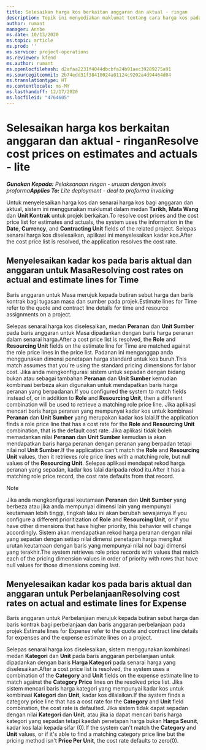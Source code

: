 ```yaml
---
title: Selesaikan harga kos berkaitan anggaran dan aktual - ringan
description: Topik ini menyediakan maklumat tentang cara harga kos pada anggaran dan aktual diselesaikan.
author: rumant
manager: Annbe
ms.date: 10/13/2020
ms.topic: article
ms.prod: ''
ms.service: project-operations
ms.reviewer: kfend
ms.author: rumant
ms.openlocfilehash: d2afaa2231f4044dbcbfa24b91aec39289275a91
ms.sourcegitcommit: 2b74edd31f38410024a01124c9202a4d94464d04
ms.translationtype: HT
ms.contentlocale: ms-MY
ms.lasthandoff: 12/17/2020
ms.locfileid: "4764605"
---
```

# <a name="resolve-cost-prices-on-estimates-and-actuals---lite"></a><span data-ttu-id="b3a91-103">Selesaikan harga kos berkaitan anggaran dan aktual - ringan</span><span class="sxs-lookup"><span data-stu-id="b3a91-103">Resolve cost prices on estimates and actuals - lite</span></span>

<span data-ttu-id="b3a91-104">_**Gunakan Kepada:** Pelaksanaan ringan - urusan dengan invois proforma_</span><span class="sxs-lookup"><span data-stu-id="b3a91-104">_**Applies To:** Lite deployment - deal to proforma invoicing_</span></span>

<span data-ttu-id="b3a91-105">Untuk menyelesaikan harga kos dan senarai harga kos bagi anggaran dan aktual, sistem ini menggunakan maklumat dalam medan **Tarikh**, **Mata Wang** dan **Unit Kontrak** untuk projek berkaitan.</span><span class="sxs-lookup"><span data-stu-id="b3a91-105">To resolve cost prices and the cost price list for estimates and actuals, the system uses the information in the **Date**, **Currency**, and **Contracting Unit** fields of the related project.</span></span> <span data-ttu-id="b3a91-106">Selepas senarai harga kos diselesaikan, aplikasi ini menyelesaikan kadar kos.</span><span class="sxs-lookup"><span data-stu-id="b3a91-106">After the cost price list is resolved, the application resolves the cost rate.</span></span>

## <a name="resolving-cost-rates-on-actual-and-estimate-lines-for-time"></a><span data-ttu-id="b3a91-107">Menyelesaikan kadar kos pada baris aktual dan anggaran untuk Masa</span><span class="sxs-lookup"><span data-stu-id="b3a91-107">Resolving cost rates on actual and estimate lines for Time</span></span>

<span data-ttu-id="b3a91-108">Baris anggaran untuk Masa merujuk kepada butiran sebut harga dan baris kontrak bagi tugasan masa dan sumber pada projek.</span><span class="sxs-lookup"><span data-stu-id="b3a91-108">Estimate lines for Time refer to the quote and contract line details for time and resource assignments on a project.</span></span>

<span data-ttu-id="b3a91-109">Selepas senarai harga kos diselesaikan, medan **Peranan** dan **Unit Sumber** pada baris anggaran untuk Masa dipadankan dengan baris harga peranan dalam senarai harga.</span><span class="sxs-lookup"><span data-stu-id="b3a91-109">After a cost price list is resolved, the **Role** and **Resourcing Unit** fields on the estimate line for Time are matched against the role price lines in the price list.</span></span> <span data-ttu-id="b3a91-110">Padanan ini menganggap anda menggunakan dimensi penetapan harga standard untuk kos buruh.</span><span class="sxs-lookup"><span data-stu-id="b3a91-110">This match assumes that you're using the standard pricing dimensions for labor cost.</span></span> <span data-ttu-id="b3a91-111">Jika anda mengkonfigurasi sistem untuk sepadan dengan bidang bukan atau sebagai tambahan **Peranan** dan **Unit Sumber** kemudian kombinasi berbeza akan digunakan untuk mendapatkan baris harga peranan yang berpadanan.</span><span class="sxs-lookup"><span data-stu-id="b3a91-111">If you configured the system to match fields instead of, or in addition to **Role** and **Resourcing Unit**, then a different combination will be used to retrieve a matching role price line.</span></span> <span data-ttu-id="b3a91-112">Jika aplikasi mencari baris harga peranan yang mempunyai kadar kos untuk kombinasi **Peranan** dan **Unit Sumber** yang merupakan kadar kos lalai.</span><span class="sxs-lookup"><span data-stu-id="b3a91-112">If the application finds a role price line that has a cost rate for the **Role** and **Resourcing Unit** combination, that is the default cost rate.</span></span> <span data-ttu-id="b3a91-113">Jika aplikasi tidak boleh memadankan nilai **Peranan** dan **Unit Sumber** kemudian ia akan mendapatkan baris harga peranan dengan peranan yang berpadan tetapi nilai nol **Unit Sumber**.</span><span class="sxs-lookup"><span data-stu-id="b3a91-113">If the application can't match the **Role** and **Resourcing Unit** values, then it retrieves role price lines with a matching role, but null values of the **Resourcing Unit**.</span></span> <span data-ttu-id="b3a91-114">Selepas aplikasi mendapat rekod harga peranan yang sepadan, kadar kos lalai daripada rekod itu.</span><span class="sxs-lookup"><span data-stu-id="b3a91-114">After it has a matching role price record, the cost rate defaults from that record.</span></span> 

> [!NOTE]
> <span data-ttu-id="b3a91-115">Jika anda mengkonfigurasi keutamaan **Peranan** dan **Unit Sumber** yang berbeza atau jika anda mempunyai dimensi lain yang mempunyai keutamaan lebih tinggi, tingkah laku ini akan berubah sewajarnya.</span><span class="sxs-lookup"><span data-stu-id="b3a91-115">If you configure a different prioritization of **Role** and **Resourcing Unit**, or if you have other dimensions that have higher priority, this behavior will change accordingly.</span></span> <span data-ttu-id="b3a91-116">Sistem akan mendapatkan rekod harga peranan dengan nilai yang sepadan dengan setiap nilai dimensi penetapan harga mengikut urutan keutamaan dengan baris yang mempunyai nilai nol bagi dimensi yang terakhir.</span><span class="sxs-lookup"><span data-stu-id="b3a91-116">The system retrieves role price records with values that match each of the pricing dimension values in order of priority with rows that have null values for those dimensions coming last.</span></span>

## <a name="resolving-cost-rates-on-actual-and-estimate-lines-for-expense"></a><span data-ttu-id="b3a91-117">Menyelesaikan kadar kos pada baris aktual dan anggaran untuk Perbelanjaan</span><span class="sxs-lookup"><span data-stu-id="b3a91-117">Resolving cost rates on actual and estimate lines for Expense</span></span>

<span data-ttu-id="b3a91-118">Baris anggaran untuk Perbelanjaan merujuk kepada butiran sebut harga dan baris kontrak bagi perbelanjaan dan baris anggaran perbelanjaan pada projek.</span><span class="sxs-lookup"><span data-stu-id="b3a91-118">Estimate lines for Expense refer to the quote and contract line details for expenses and the expense estimate lines on a project.</span></span>

<span data-ttu-id="b3a91-119">Selepas senarai harga kos diselesaikan, sistem menggunakan kombinasi medan **Kategori** dan **Unit** pada baris anggaran perbelanjaan untuk dipadankan dengan baris **Harga Kategori** pada senarai harga yang diselesaikan.</span><span class="sxs-lookup"><span data-stu-id="b3a91-119">After a cost price list is resolved, the system uses a combination of the **Category** and **Unit** fields on the expense estimate line to match against the **Category Price** lines on the resolved price list.</span></span> <span data-ttu-id="b3a91-120">Jika sistem mencari baris harga kategori yang mempunyai kadar kos untuk kombinasi **Kategori** dan **Unit**, kadar kos dilalaikan.</span><span class="sxs-lookup"><span data-stu-id="b3a91-120">If the system finds a category price line that has a cost rate for the **Category** and **Unit** field combination, the cost rate is defaulted.</span></span> <span data-ttu-id="b3a91-121">Jika sistem tidak dapat sepadan dengan nilai **Kategori** dan **Unit**, atau jika ia dapat mencari baris harga kategori yang sepadan tetapi kaedah penetapan harga bukan **Harga Seunit**, kadar kos lalai kepada sifar (0).</span><span class="sxs-lookup"><span data-stu-id="b3a91-121">If the system can't match the **Category** and **Unit** values, or if it's able to find a matching category price line but the pricing method isn't **Price Per Unit**, the cost rate defaults to zero(0).</span></span>
